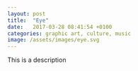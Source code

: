 ```yaml
---
layout: post
title:  "Eye"
date:   2017-03-28 08:41:54 +0100
categories: graphic art, culture, music
image: /assets/images/eye.svg
---
```

This is a description